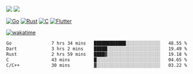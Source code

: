 [![](https://img.shields.io/badge/Windows_11-Pro-292e33?style=flat-square&logo=windows&logoColor=ffffff)](https://www.microsoft.com/en-us/windows/)
[![](https://img.shields.io/badge/macOS-Sequoia-292e33?style=flat-square&logo=apple&logoColor=ffffff)](https://www.apple.com/macbook-pro/) 

[![Go](https://img.shields.io/badge/-Go-DEA584?style=flat&logo=go&logoColor=000000)](https://golang.org/)
[![Rust](https://img.shields.io/badge/-Rust-DEA584?style=flat&logo=rust&logoColor=000000)](https://www.rust-lang.org)
[![C](https://img.shields.io/badge/--DEA584?style=flat&logo=c&logoColor=000000)](https://www.c-language.org/)
[![Flutter](https://img.shields.io/badge/-Flutter-DEA584?style=flat&logo=flutter&logoColor=000000)](https://flutter.dev/)

[![wakatime](https://wakatime.com/badge/user/9bb0c784-91ca-4b5c-8e9c-b13ece0f7b09.svg)](https://wakatime.com/@9bb0c784-91ca-4b5c-8e9c-b13ece0f7b09)


<!--START_SECTION:waka-->

```txt
Go               7 hrs 34 mins   ████████████░░░░░░░░░░░░░   48.55 %
Dart             3 hrs 2 mins    █████░░░░░░░░░░░░░░░░░░░░   19.49 %
Rust             2 hrs 59 mins   ████▓░░░░░░░░░░░░░░░░░░░░   19.18 %
C                43 mins         █░░░░░░░░░░░░░░░░░░░░░░░░   04.65 %
C/C++            30 mins         ▓░░░░░░░░░░░░░░░░░░░░░░░░   03.22 %
```

<!--END_SECTION:waka-->
